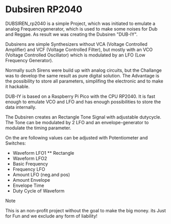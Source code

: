 # Dubsiren RP2040

DUBSIREN_rp2040 is a simple Project, which was initiated to emulate a analog Frequencygenerator, which is used to make some noises for Dub and Reggae.
As result we was creating the Dubsiren "DUB-IY". 

Dubsirens are simple Synthesizers without VCA (Voltage Controlled Amplifier) and VCF (Voltage Controlled Filter), 
but mostly with an VCO (Voltage Controlled Oscillator) which is modulated by an LFO (Low Frequency Generator).



Normally such Sirens were build up with analog circuits, but the Challange was to develop the same result as pure digital solution. The
Advantage is the possibility to store all parameters, simplifing the electronic and to make it hackable.

DUB-IY is based on a Raspberry Pi Pico with the CPU RP2040. It is fast enough to emulate VCO and LFO and has enough possibilities to store the data internally.

The Dubsiren creates an Rectangle Tone Signal with adjustable dutycycle.
The Tone can be modulated by 2 LFO and an envelope-generator to modulate the timing parameter. 

On the  are following values can be adjusted with Potentiometer and Switches:

* Waveform LFO1 
** Rectangle
* Waveform LFO2
* Basic Frequency
* Frequency LFO
* Amount LFO (neg.and pos)
* Amount Envelope
* Envelope Time
* Duty Cycle of Waveform

>[!NOTE]
   >
   >This is an non-profit project without the goal to make the big money.
   > its Just for Fun and we exclude any form of liability!


